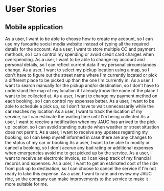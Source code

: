 # User Stories

## Mobile application
As a user, I want to be able to choose how to create my account, so I can use my favourite social media website instead of typing all the required details for the account.
As a user, I want to store multiple CC and payment methods, so I can control my spending or avoid credit card charges when overspending. 
As a user, I want to be able to change my account and personal details, so I can reflect current data if my personal circumstances change.
As a user, I want to select my pickup location using a map, so I don't have to figure out the street name where I'm currently located or pick a different place to be picked up than the one I'm currently in.
As a user, I want to search manually for the pickup and/or destination, so I don't have to understand the map of my location if I already know the name of the place I want to be collected at.
As a user, I want to change my payment method on each booking, so I can control my expenses better.
As a user, I want to be able to schedule a pick up, so I don't have to wait unnecessarily while the car reaches my location
As a user, I want to track the location of my service, so I can estimate the waiting time until I'm being collected
As a user, I want to receive a notification when my JAUC has arrived to the pick up location, so I can avoid standing outside when weather or street situation does not permit.
As a user, I want to receive any updates regarding my booking, so I can keep myself informed in case there are any changes to the status of my car or booking
As a user, I want to be able to modify or cancel a booking, so I don't accrue any bad rating or additional expenses when emergencies avoid me to get picked up by the service.
As a user, I want to receive an electronic invoice, so I can keep track of my financial records and expenses.
As a user, I want to get an estimated cost of the ride from pick up to destination, so I can choose to cancel the service if I'm not ready to take this expense.
As a user, I want to rate and review my JAUC ride, so the company can make improvements to the service to make it more suitable for me.


